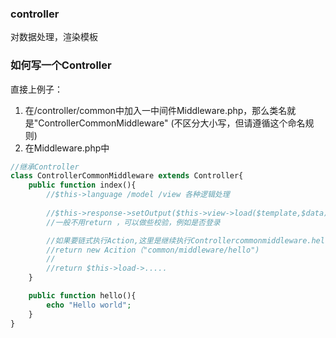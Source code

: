 ### controller
对数据处理，渲染模板

### 如何写一个Controller
直接上例子：
1. 在/controller/common中加入一中间件Middleware.php，那么类名就是"ControllerCommonMiddleware" (不区分大小写，但请遵循这个命名规则)
2. 在Middleware.php中
```php
//继承Controller
class ControllerCommonMiddleware extends Controller{
	public function index(){
        //$this->language /model /view 各种逻辑处理
        
        //$this->response->setOutput($this->view->load($template,$data))
        //一般不用return ，可以做些校验，例如是否登录

        //如果要链式执行Action,这里是继续执行Controllercommonmiddleware.hello()
        //return new Acition（"common/middleware/hello")
        //
        //return $this->load->.....
	}

    public function hello(){
        echo "Hello world";
    }
}
```

